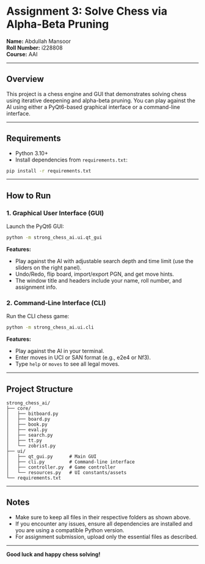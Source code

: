# Assignment 3: Solve Chess via Alpha-Beta Pruning

**Name:** Abdullah Mansoor  
**Roll Number:** i228808  
**Course:** AAI  

---

## Overview
This project is a chess engine and GUI that demonstrates solving chess using iterative deepening and alpha-beta pruning. You can play against the AI using either a PyQt6-based graphical interface or a command-line interface.

---

## Requirements
- Python 3.10+
- Install dependencies from `requirements.txt`:

```bash
pip install -r requirements.txt
```

---

## How to Run

### 1. **Graphical User Interface (GUI)**

Launch the PyQt6 GUI:

```bash
python -m strong_chess_ai.ui.qt_gui
```

**Features:**
- Play against the AI with adjustable search depth and time limit (use the sliders on the right panel).
- Undo/Redo, flip board, import/export PGN, and get move hints.
- The window title and headers include your name, roll number, and assignment info.

### 2. **Command-Line Interface (CLI)**

Run the CLI chess game:

```bash
python -m strong_chess_ai.ui.cli
```

**Features:**
- Play against the AI in your terminal.
- Enter moves in UCI or SAN format (e.g., e2e4 or Nf3).
- Type `help` or `moves` to see all legal moves.

---

## Project Structure

```
strong_chess_ai/
├── core/
│   ├── bitboard.py
│   ├── board.py
│   ├── book.py
│   ├── eval.py
│   ├── search.py
│   ├── tt.py
│   └── zobrist.py
├── ui/
│   ├── qt_gui.py      # Main GUI
│   ├── cli.py         # Command-line interface
│   ├── controller.py  # Game controller
│   └── resources.py   # UI constants/assets
└── requirements.txt
```

---

## Notes
- Make sure to keep all files in their respective folders as shown above.
- If you encounter any issues, ensure all dependencies are installed and you are using a compatible Python version.
- For assignment submission, upload only the essential files as described.

---

**Good luck and happy chess solving!**
